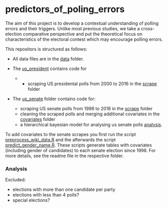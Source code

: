 # predictors_of_poling_errors
The aim of this project is to develop a contextual understanding of polling errors and their triggers. Unlike most previous studies, we take a cross-election comparative perspective and put the theoretical focus on characteristics of the electoral contest which may encourage polling errors.

This repositors is structured as follows:

- All data files are in the [data](https://github.com/SinaMaria412/predictors_of_polling_errors/tree/master/data) folder. 
- The [us_president](https://github.com/SinaMaria412/predictors_of_polling_errors/tree/master/us_president) contains code for
  -   - scraping US presidental polls from 2000 to 2016 in the [scrape](https://github.com/SinaMaria412/predictors_of_polling_errors/tree/master/us_president/scrape) folder

- The [us_senate](https://github.com/SinaMaria412/predictors_of_polling_errors/tree/master/us_senate) folder contains code for:
  - scraping US senate polls from 1998 to 2018 in the [scrape](https://github.com/SinaMaria412/predictors_of_polling_errors/tree/master/us_senate/scrape) folder
  - cleaning the scraped polls and merging additional covariates in the [covariates](https://github.com/SinaMaria412/predictors_of_polling_errors/tree/master/us_senate/covariates) folder
  - a hierarchical bayesian model for analysing us senate polls [analysis](https://github.com/SinaMaria412/predictors_of_polling_errors/tree/master/us_senate/analysis).
  










To add covariates to the senate scrapes you first run the script [preprocess_wiki_data.R](https://github.com/SinaMaria412/predictors_of_polling_errors/blob/master/us_senate/covariates/preprocess_wiki_data.R) and the afterwards the script [predict_gender_name.R](https://github.com/SinaMaria412/predictors_of_polling_errors/blob/master/us_senate/covariates/predict_gender_name.R). These scripts generate tables with covariates (including gender of candidates) to each senate election since 1998. For more details, see the readme file in the respective folder.


### Analysis

Excluded: 

- elections with more than one candidate per party
- elections with less than 4 polls?
- special elections?
